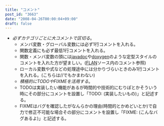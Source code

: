 ```yaml
---
title: "コメント"
post_id: "3663"
date: "2008-04-26T00:00:04+09:00"
draft: false
---
```



* _必ずカテゴリごとに大コメントで区切る_。
  * メンバ変数・グローバル変数には必ず1行コメントを入れる。
  * 関数定義にも必ず最低1行コメントを入れる。
  * 関数・メンバ変数の頭には[javadoc](http://ja.wikipedia.org/wiki/Javadoc)や[doxygen](http://ja.wikipedia.org/wiki/Doxygen)のような定型スタイルのコメントを入れた方が望ましい。([FLAN](/tag/flan)ソース内のコメント参照)
  * ローカル変数や式などの処理途中には分かりづらいときのみ1行コメントを入れる。(こちらは//でもかまわない)
  * _積極的にTODOやFIXMEを活用する_。
  * TODOは実装したい機能があるが時間的や技術的にむりぽとかそういう時にその部分にコメントを設置し「TODO: (実装したいもの)」と記述する。
  * FIXMEはバグを確認したがなんらかの理由(時間的とかめどいとか)で自力で修正不可能な場合その部分にコメントを設置し「FIXME: (こんなバグあるよ)」と記述する。

